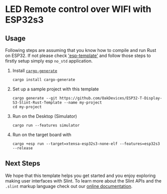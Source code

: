 # LED Remote control over WIFI with ESP32s3

## Usage

Following steps are assuming that you know how to compile and run Rust on ESP32. If not please check ['esp-template'](https://github.com/esp-rs/esp-template) and follow those steps to firstly setup simply esp `no_std` application.

1. Install [`cargo-generate`](https://github.com/cargo-generate/cargo-generate)
    ```
    cargo install cargo-generate
    ```
2. Set up a sample project with this template
    ```
    cargo generate --git https://github.com/OakDevices/ESP32-T-Display-S3-Slint-Rust-Template --name my-project
    cd my-project
    ```
3. Run on the Desktop (Simulator)
    ```
    cargo run --features simulator
    ```
4. Run on the target board with
    ```
    cargo +esp run --target=xtensa-esp32s3-none-elf --features=esp32s3 --release
    ```

## Next Steps

We hope that this template helps you get started and you enjoy exploring making user interfaces with Slint. To learn more
about the Slint APIs and the `.slint` markup language check out our [online documentation](https://slint-ui.com/docs/rust/slint/).
